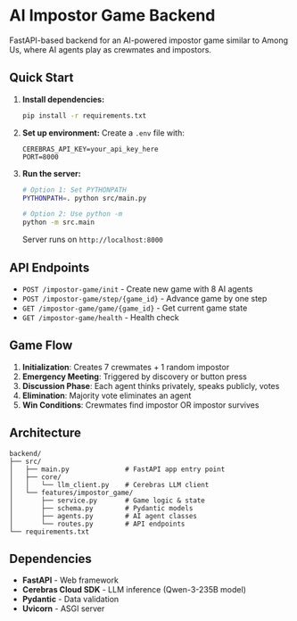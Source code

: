 # AI Impostor Game Backend

FastAPI-based backend for an AI-powered impostor game similar to Among Us, where AI agents play as crewmates and impostors.

## Quick Start

1. **Install dependencies:**
   ```bash
   pip install -r requirements.txt
   ```

2. **Set up environment:**
   Create a `.env` file with:
   ```
   CEREBRAS_API_KEY=your_api_key_here
   PORT=8000
   ```

3. **Run the server:**
   ```bash
   # Option 1: Set PYTHONPATH
   PYTHONPATH=. python src/main.py
   
   # Option 2: Use python -m
   python -m src.main
   ```
   Server runs on `http://localhost:8000`

## API Endpoints

- `POST /impostor-game/init` - Create new game with 8 AI agents
- `POST /impostor-game/step/{game_id}` - Advance game by one step
- `GET /impostor-game/game/{game_id}` - Get current game state
- `GET /impostor-game/health` - Health check

## Game Flow

1. **Initialization**: Creates 7 crewmates + 1 random impostor
2. **Emergency Meeting**: Triggered by discovery or button press
3. **Discussion Phase**: Each agent thinks privately, speaks publicly, votes
4. **Elimination**: Majority vote eliminates an agent
5. **Win Conditions**: Crewmates find impostor OR impostor survives

## Architecture

```
backend/
├── src/
│   ├── main.py              # FastAPI app entry point
│   ├── core/
│   │   └── llm_client.py    # Cerebras LLM client
│   └── features/impostor_game/
│       ├── service.py       # Game logic & state
│       ├── schema.py        # Pydantic models
│       ├── agents.py        # AI agent classes
│       └── routes.py        # API endpoints
└── requirements.txt
```

## Dependencies

- **FastAPI** - Web framework
- **Cerebras Cloud SDK** - LLM inference (Qwen-3-235B model)
- **Pydantic** - Data validation
- **Uvicorn** - ASGI server